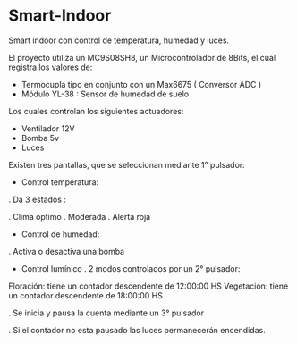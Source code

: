 # Smart-Indoor
Smart indoor con control de temperatura, humedad y luces.

El proyecto utiliza un MC9S08SH8, un Microcontrolador de 8Bits, el cual registra los valores de:

- Termocupla tipo en conjunto con un Max6675 ( Conversor ADC )
- Módulo YL-38 : Sensor de humedad de suelo

Los cuales controlan los siguientes actuadores:

- Ventilador 12V
- Bomba 5v
- Luces

Existen tres pantallas, que se seleccionan mediante 1° pulsador:

- Control temperatura:
 
. Da 3 estados : 

. Clima optimo
. Moderada
. Alerta roja

- Control de humedad:

. Activa o desactiva una bomba

- Control lumínico
. 2 modos controlados por un 2° pulsador: 

Floración: tiene un contador descendente de 12:00:00 HS
Vegetación: tiene un contador descendente de 18:00:00 HS

. Se inicia y pausa la cuenta mediante un 3° pulsador

. Si el contador no esta pausado las luces permanecerán encendidas.
                                       


